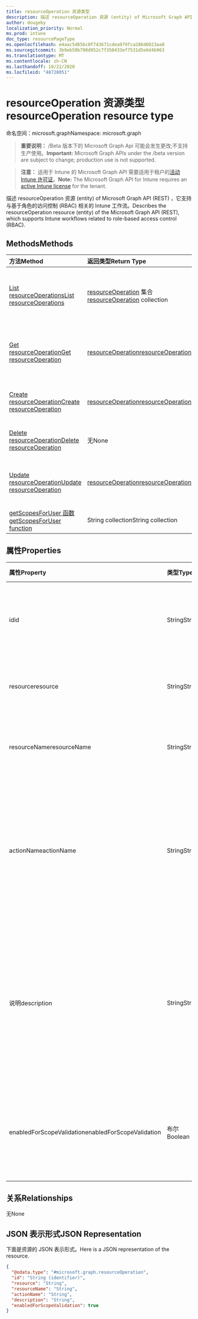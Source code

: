 ```yaml
---
title: resourceOperation 资源类型
description: 描述 resourceOperation 资源 (entity) of Microsoft Graph API (REST) ，它支持与基于角色的访问控制 (RBAC) 相关的 Intune 工作流。
author: dougeby
localization_priority: Normal
ms.prod: intune
doc_type: resourcePageType
ms.openlocfilehash: e4aac5d65bc0f743671cdea979fca286d6023aa8
ms.sourcegitcommit: 3b9eb50b790d952c7f350433ef7531d5e6d4b963
ms.translationtype: MT
ms.contentlocale: zh-CN
ms.lasthandoff: 10/22/2020
ms.locfileid: "48728051"
---
```

# <a name="resourceoperation-resource-type"></a><span data-ttu-id="1a5ae-103">resourceOperation 资源类型</span><span class="sxs-lookup"><span data-stu-id="1a5ae-103">resourceOperation resource type</span></span>

<span data-ttu-id="1a5ae-104">命名空间：microsoft.graph</span><span class="sxs-lookup"><span data-stu-id="1a5ae-104">Namespace: microsoft.graph</span></span>

> <span data-ttu-id="1a5ae-105">**重要说明：** /Beta 版本下的 Microsoft Graph Api 可能会发生更改;不支持生产使用。</span><span class="sxs-lookup"><span data-stu-id="1a5ae-105">**Important:** Microsoft Graph APIs under the /beta version are subject to change; production use is not supported.</span></span>

> <span data-ttu-id="1a5ae-106">**注意：** 适用于 Intune 的 Microsoft Graph API 需要适用于租户的[活动 Intune 许可证](https://go.microsoft.com/fwlink/?linkid=839381)。</span><span class="sxs-lookup"><span data-stu-id="1a5ae-106">**Note:** The Microsoft Graph API for Intune requires an [active Intune license](https://go.microsoft.com/fwlink/?linkid=839381) for the tenant.</span></span>

<span data-ttu-id="1a5ae-107">描述 resourceOperation 资源 (entity) of Microsoft Graph API (REST) ，它支持与基于角色的访问控制 (RBAC) 相关的 Intune 工作流。</span><span class="sxs-lookup"><span data-stu-id="1a5ae-107">Describes the resourceOperation resource (entity) of the Microsoft Graph API (REST), which supports Intune workflows related to role-based access control (RBAC).</span></span>

## <a name="methods"></a><span data-ttu-id="1a5ae-108">Methods</span><span class="sxs-lookup"><span data-stu-id="1a5ae-108">Methods</span></span>
|<span data-ttu-id="1a5ae-109">方法</span><span class="sxs-lookup"><span data-stu-id="1a5ae-109">Method</span></span>|<span data-ttu-id="1a5ae-110">返回类型</span><span class="sxs-lookup"><span data-stu-id="1a5ae-110">Return Type</span></span>|<span data-ttu-id="1a5ae-111">说明</span><span class="sxs-lookup"><span data-stu-id="1a5ae-111">Description</span></span>|
|:---|:---|:---|
|[<span data-ttu-id="1a5ae-112">List resourceOperations</span><span class="sxs-lookup"><span data-stu-id="1a5ae-112">List resourceOperations</span></span>](../api/intune-rbac-resourceoperation-list.md)|<span data-ttu-id="1a5ae-113">[resourceOperation](../resources/intune-rbac-resourceoperation.md) 集合</span><span class="sxs-lookup"><span data-stu-id="1a5ae-113">[resourceOperation](../resources/intune-rbac-resourceoperation.md) collection</span></span>|<span data-ttu-id="1a5ae-114">列出 [resourceOperation](../resources/intune-rbac-resourceoperation.md) 对象的属性和关系。</span><span class="sxs-lookup"><span data-stu-id="1a5ae-114">List properties and relationships of the [resourceOperation](../resources/intune-rbac-resourceoperation.md) objects.</span></span>|
|[<span data-ttu-id="1a5ae-115">Get resourceOperation</span><span class="sxs-lookup"><span data-stu-id="1a5ae-115">Get resourceOperation</span></span>](../api/intune-rbac-resourceoperation-get.md)|[<span data-ttu-id="1a5ae-116">resourceOperation</span><span class="sxs-lookup"><span data-stu-id="1a5ae-116">resourceOperation</span></span>](../resources/intune-rbac-resourceoperation.md)|<span data-ttu-id="1a5ae-117">读取 [resourceOperation](../resources/intune-rbac-resourceoperation.md) 对象的属性和关系。</span><span class="sxs-lookup"><span data-stu-id="1a5ae-117">Read properties and relationships of the [resourceOperation](../resources/intune-rbac-resourceoperation.md) object.</span></span>|
|[<span data-ttu-id="1a5ae-118">Create resourceOperation</span><span class="sxs-lookup"><span data-stu-id="1a5ae-118">Create resourceOperation</span></span>](../api/intune-rbac-resourceoperation-create.md)|[<span data-ttu-id="1a5ae-119">resourceOperation</span><span class="sxs-lookup"><span data-stu-id="1a5ae-119">resourceOperation</span></span>](../resources/intune-rbac-resourceoperation.md)|<span data-ttu-id="1a5ae-120">创建新的 [resourceOperation](../resources/intune-rbac-resourceoperation.md) 对象。</span><span class="sxs-lookup"><span data-stu-id="1a5ae-120">Create a new [resourceOperation](../resources/intune-rbac-resourceoperation.md) object.</span></span>|
|[<span data-ttu-id="1a5ae-121">Delete resourceOperation</span><span class="sxs-lookup"><span data-stu-id="1a5ae-121">Delete resourceOperation</span></span>](../api/intune-rbac-resourceoperation-delete.md)|<span data-ttu-id="1a5ae-122">无</span><span class="sxs-lookup"><span data-stu-id="1a5ae-122">None</span></span>|<span data-ttu-id="1a5ae-123">删除 [resourceOperation](../resources/intune-rbac-resourceoperation.md)。</span><span class="sxs-lookup"><span data-stu-id="1a5ae-123">Deletes a [resourceOperation](../resources/intune-rbac-resourceoperation.md).</span></span>|
|[<span data-ttu-id="1a5ae-124">Update resourceOperation</span><span class="sxs-lookup"><span data-stu-id="1a5ae-124">Update resourceOperation</span></span>](../api/intune-rbac-resourceoperation-update.md)|[<span data-ttu-id="1a5ae-125">resourceOperation</span><span class="sxs-lookup"><span data-stu-id="1a5ae-125">resourceOperation</span></span>](../resources/intune-rbac-resourceoperation.md)|<span data-ttu-id="1a5ae-126">更新 [resourceOperation](../resources/intune-rbac-resourceoperation.md) 对象的属性。</span><span class="sxs-lookup"><span data-stu-id="1a5ae-126">Update the properties of a [resourceOperation](../resources/intune-rbac-resourceoperation.md) object.</span></span>|
|[<span data-ttu-id="1a5ae-127">getScopesForUser 函数</span><span class="sxs-lookup"><span data-stu-id="1a5ae-127">getScopesForUser function</span></span>](../api/intune-rbac-resourceoperation-getscopesforuser.md)|<span data-ttu-id="1a5ae-128">String collection</span><span class="sxs-lookup"><span data-stu-id="1a5ae-128">String collection</span></span>|<span data-ttu-id="1a5ae-129">尚未记录</span><span class="sxs-lookup"><span data-stu-id="1a5ae-129">Not yet documented</span></span>|

## <a name="properties"></a><span data-ttu-id="1a5ae-130">属性</span><span class="sxs-lookup"><span data-stu-id="1a5ae-130">Properties</span></span>
|<span data-ttu-id="1a5ae-131">属性</span><span class="sxs-lookup"><span data-stu-id="1a5ae-131">Property</span></span>|<span data-ttu-id="1a5ae-132">类型</span><span class="sxs-lookup"><span data-stu-id="1a5ae-132">Type</span></span>|<span data-ttu-id="1a5ae-133">说明</span><span class="sxs-lookup"><span data-stu-id="1a5ae-133">Description</span></span>|
|:---|:---|:---|
|<span data-ttu-id="1a5ae-134">id</span><span class="sxs-lookup"><span data-stu-id="1a5ae-134">id</span></span>|<span data-ttu-id="1a5ae-135">String</span><span class="sxs-lookup"><span data-stu-id="1a5ae-135">String</span></span>|<span data-ttu-id="1a5ae-136">资源操作的键。</span><span class="sxs-lookup"><span data-stu-id="1a5ae-136">Key of the Resource Operation.</span></span> <span data-ttu-id="1a5ae-137">只读，且自动生成。</span><span class="sxs-lookup"><span data-stu-id="1a5ae-137">Read-only, automatically generated.</span></span>|
|<span data-ttu-id="1a5ae-138">resource</span><span class="sxs-lookup"><span data-stu-id="1a5ae-138">resource</span></span>|<span data-ttu-id="1a5ae-139">String</span><span class="sxs-lookup"><span data-stu-id="1a5ae-139">String</span></span>|<span data-ttu-id="1a5ae-140">此操作所属的资源类别。</span><span class="sxs-lookup"><span data-stu-id="1a5ae-140">Resource category to which this Operation belongs.</span></span>|
|<span data-ttu-id="1a5ae-141">resourceName</span><span class="sxs-lookup"><span data-stu-id="1a5ae-141">resourceName</span></span>|<span data-ttu-id="1a5ae-142">String</span><span class="sxs-lookup"><span data-stu-id="1a5ae-142">String</span></span>|<span data-ttu-id="1a5ae-143">执行此操作的资源的名称。</span><span class="sxs-lookup"><span data-stu-id="1a5ae-143">Name of the Resource this operation is performed on.</span></span>|
|<span data-ttu-id="1a5ae-144">actionName</span><span class="sxs-lookup"><span data-stu-id="1a5ae-144">actionName</span></span>|<span data-ttu-id="1a5ae-145">String</span><span class="sxs-lookup"><span data-stu-id="1a5ae-145">String</span></span>|<span data-ttu-id="1a5ae-146">此操作将执行的操作类型。</span><span class="sxs-lookup"><span data-stu-id="1a5ae-146">Type of action this operation is going to perform.</span></span> <span data-ttu-id="1a5ae-147">actionName 应简明，并尽可能限制在几个字以内。</span><span class="sxs-lookup"><span data-stu-id="1a5ae-147">The actionName should be concise and limited to as few words as possible.</span></span>|
|<span data-ttu-id="1a5ae-148">说明</span><span class="sxs-lookup"><span data-stu-id="1a5ae-148">description</span></span>|<span data-ttu-id="1a5ae-149">String</span><span class="sxs-lookup"><span data-stu-id="1a5ae-149">String</span></span>|<span data-ttu-id="1a5ae-150">资源操作的说明。</span><span class="sxs-lookup"><span data-stu-id="1a5ae-150">Description of the resource operation.</span></span> <span data-ttu-id="1a5ae-151">当在 Azure 门户中显示时，会在操作的鼠标悬停文本中使用说明。</span><span class="sxs-lookup"><span data-stu-id="1a5ae-151">The description is used in mouse-over text for the operation when shown in the Azure Portal.</span></span>|
|<span data-ttu-id="1a5ae-152">enabledForScopeValidation</span><span class="sxs-lookup"><span data-stu-id="1a5ae-152">enabledForScopeValidation</span></span>|<span data-ttu-id="1a5ae-153">布尔</span><span class="sxs-lookup"><span data-stu-id="1a5ae-153">Boolean</span></span>|<span data-ttu-id="1a5ae-154">确定是否针对按角色分配定义的作用域验证权限。</span><span class="sxs-lookup"><span data-stu-id="1a5ae-154">Determines whether the Permission is validated for Scopes defined per Role Assignment.</span></span>|

## <a name="relationships"></a><span data-ttu-id="1a5ae-155">关系</span><span class="sxs-lookup"><span data-stu-id="1a5ae-155">Relationships</span></span>
<span data-ttu-id="1a5ae-156">无</span><span class="sxs-lookup"><span data-stu-id="1a5ae-156">None</span></span>

## <a name="json-representation"></a><span data-ttu-id="1a5ae-157">JSON 表示形式</span><span class="sxs-lookup"><span data-stu-id="1a5ae-157">JSON Representation</span></span>
<span data-ttu-id="1a5ae-158">下面是资源的 JSON 表示形式。</span><span class="sxs-lookup"><span data-stu-id="1a5ae-158">Here is a JSON representation of the resource.</span></span>
<!-- {
  "blockType": "resource",
  "keyProperty": "id",
  "@odata.type": "microsoft.graph.resourceOperation"
}
-->
``` json
{
  "@odata.type": "#microsoft.graph.resourceOperation",
  "id": "String (identifier)",
  "resource": "String",
  "resourceName": "String",
  "actionName": "String",
  "description": "String",
  "enabledForScopeValidation": true
}
```





